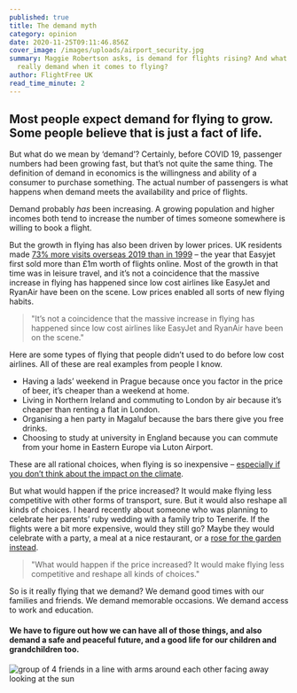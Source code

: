```yaml
---
published: true
title: The demand myth
category: opinion
date: 2020-11-25T09:11:46.856Z
cover_image: /images/uploads/airport_security.jpg
summary: Maggie Robertson asks, is demand for flights rising? And what do we
  really demand when it comes to flying?
author: FlightFree UK
read_time_minute: 2
---
```

## Most people expect demand for flying to grow. Some people believe that is just a fact of life. 

But what do we mean by ‘demand’? Certainly, before COVID 19, passenger numbers had been growing fast, but that’s not quite the same thing. The definition of demand in economics is the willingness and ability of a consumer to purchase something. The actual number of passengers is what happens when demand meets the availability and price of flights. 

Demand probably *has* been increasing. A growing population and higher incomes both tend to increase the number of times someone somewhere is willing to book a flight. 

But the growth in flying has also been driven by lower prices. UK residents made [73% more visits overseas 2019 than in 1999](https://www.ons.gov.uk/peoplepopulationandcommunity/leisureandtourism/articles/traveltrends/2019#uk-residents-visits-and-spend-abroad) – the year that Easyjet first sold more than £1m worth of flights online. Most of the growth in that time was in leisure travel, and it’s not a coincidence that the massive increase in flying has happened since low cost airlines like EasyJet and RyanAir have been on the scene. Low prices enabled all sorts of new flying habits. 

> "It’s not a coincidence that the massive increase in flying has happened since low cost airlines like EasyJet and RyanAir have been on the scene." 

Here are some types of flying that people didn’t used to do before low cost airlines. All of these are real examples from people I know.

* Having a lads’ weekend in Prague because once you factor in the price of beer, it’s cheaper than a weekend at home.
* Living in Northern Ireland and commuting to London by air because it’s cheaper than renting a flat in London.
* Organising a hen party in Magaluf because the bars there give you free drinks.
* Choosing to study at university in England because you can commute from your home in Eastern Europe via Luton Airport.

These are all rational choices, when flying is so inexpensive – [especially if you don’t think about the impact on the climate](https://flightfree.co.uk/post/money-talks/).

But what would happen if the price increased? It would make flying less competitive with other forms of transport, sure. But it would also reshape all kinds of choices. I heard recently about someone who was planning to celebrate her parents’ ruby wedding with a family trip to Tenerife. If the flights were a bit more expensive, would they still go? Maybe they would celebrate with a party, a meal at a nice restaurant, or a [rose for the garden instead](https://www.davidaustinroses.co.uk/products/ruby-wedding-standard-rose). 

> "What would happen if the price increased? It would make flying less competitive and reshape all kinds of choices." 

So is it really flying that we demand? We demand good times with our families and friends. We demand memorable occasions. We demand access to work and education.

#### We have to figure out how we can have all of those things, and also demand a safe and peaceful future, and a good life for our children and grandchildren too.

![group of 4 friends in a line with arms around each other facing away looking at the sun](/images/uploads/demand-for-travel-helena-lopes-pgnqt0rxwls-unsplash.jpg "Photo credit: Helena Lopes on Unsplash")